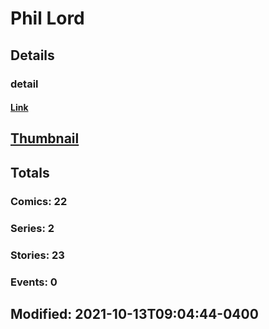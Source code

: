 # Phil  Lord 
## Details
### detail
#### [Link](http://marvel.com/comics/creators/14131/phil_lord?utm_campaign=apiRef&utm_source=225578a89fc76f3d20fbffda5d17a88d)
## [Thumbnail](http://i.annihil.us/u/prod/marvel/i/mg/b/40/image_not_available.jpg)
## Totals
### Comics: 22
### Series: 2
### Stories: 23
### Events: 0
## Modified: 2021-10-13T09:04:44-0400